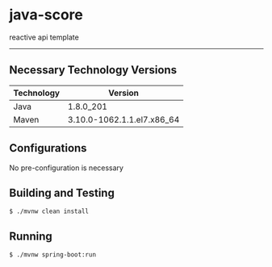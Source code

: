 # java-score

reactive api template

- - - - 

## Necessary Technology Versions

Technology  | Version
------------- | -------------
Java | 1.8.0_201
Maven | 3.10.0-1062.1.1.el7.x86_64

## Configurations

No pre-configuration is necessary

## Building and Testing

    $ ./mvnw clean install
    
## Running

    $ ./mvnw spring-boot:run
